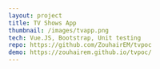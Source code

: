```yaml
---
layout: project
title: TV Shows App
thumbnail: /images/tvapp.png
tech: Vue.JS, Bootstrap, Unit testing
repo: https://github.com/ZouhairEM/tvpoc
demo: https://zouhairem.github.io/tvpoc/
---
```

